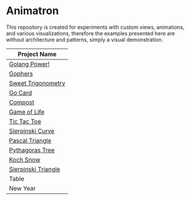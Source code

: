 # Animatron

This repository is created for experiments with custom views, animations, and various
visualizations, therefore the examples presented here are without architecture and patterns, simply
a visual demonstration.


<div align="center">

| Project Name                                      |
|---------------------------------------------------|
| [Golang Power!](/info/golangPower.md)             |
| [Gophers](/info/gophers.md)                       |
| [Sweet Trigonometry](/info/trigan.md)             |
| [Go Card](/info/goCard.md)                        |
| [Compost](/info/compost.md)                       |
| [Game of Life](/info/life.md)                     |
| [Tic Tac Toe](/info/tictactoe.md)                 |
| [Sierpinski Curve](/info/sierpinskiCurve.md)      |ср
| [Pascal Triangle](/info/pascalTriangle.md)        |
| [Pythagoras Tree](/info/pythagorasTree.md)        |
| [Koch Snow](/info/kochSnow.md)                    |
| [Sierpinski Triangle](info/sierpinskiTriangle.md) |
| Table                                             |
| New Year                                          |

</div>